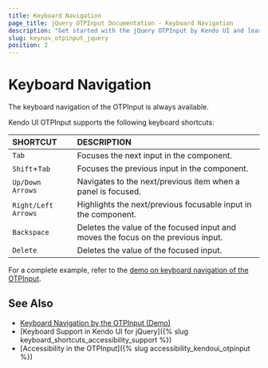 ```yaml
---
title: Keyboard Navigation
page_title: jQuery OTPInput Documentation - Keyboard Navigation
description: "Get started with the jQuery OTPInput by Kendo UI and learn about the accessibility support it provides through its keyboard navigation functionality."
slug: keynav_otpinput_jquery
position: 2
---
```


# Keyboard Navigation

The keyboard navigation of the OTPInput is always available.

Kendo UI OTPInput supports the following keyboard shortcuts:

| SHORTCUT						| DESCRIPTION				                                                        |
|:---                 |:---                         
| `Tab`               | Focuses the next input in the component.|
| `Shift`+`Tab`       | Focuses the previous input in the component.|
| `Up/Down Arrows`       | Navigates to the next/previous item when a panel is focused.|
| `Right/Left Arrows`    | Highlights the next/previous focusable input in the component.|
| `Backspace`         | Deletes the value of the focused input and moves the focus on the previous input.|
| `Delete`            | Deletes the value of the focused input.|

For a complete example, refer to the [demo on keyboard navigation of the OTPInput](https://demos.telerik.com/kendo-ui/otpinput/keyboard-navigation).

## See Also

* [Keyboard Navigation by the OTPInput (Demo)](https://demos.telerik.com/kendo-ui/otpinput/keyboard-navigation)
* [Keyboard Support in Kendo UI for jQuery]({% slug keyboard_shortcuts_accessibility_support %})
* [Accessibility in the OTPInput]({% slug accessibility_kendoui_otpinput %})
